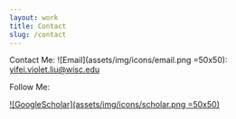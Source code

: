 ```yaml
---
layout: work
title: Contact
slug: /contact
---
```


Contact Me:
![Email](assets/img/icons/email.png =50x50): [yifei.violet.liu@wisc.edu](mailto:yifei.violet.liu@wisc.edu)

Follow Me:

[![GoogleScholar](assets/img/icons/scholar.png =50x50)](https://scholar.google.com/citations?hl=en&authuser=1&user=HXurJnUAAAAJ)
